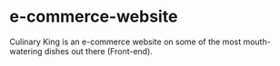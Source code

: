 # e-commerce-website
Culinary King is an e-commerce website on some of the most mouth-watering dishes out there (Front-end).
